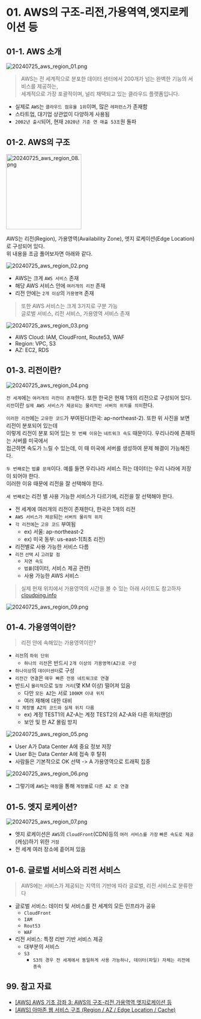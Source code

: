 # 01. AWS의 구조-리전,가용역역,엣지로케이션 등

## 01-1. AWS 소개

![20240725_aws_region_01.png](./img/20240725_aws_region_01.png)

> AWS는 전 세계적으로 분포한 데이터 센터에서 200개가 넘는 완벽한 기능의 서비스를 제공하는,  
> 세계적으로 가장 포괄적이며, 널리 채택되고 있는 클라우드 플랫폼입니다.

- 실제로 `AWS`는 `클라우드 점유율 1위`이며, 많은 `레퍼런스`가 존재함
- 스타트업, 대기업 상관없이 다양하게 사용됨
- `2002년 출시`되어, 현재 `2020년 기준 연 매출 53조`원 돌파

## 01-2. AWS의 구조

<img alt="20240725_aws_region_08.png" src="./img/20240725_aws_region_08.png" weight="200px" height="200px">

AWS는 리전(Region), 가용영역(Availability Zone), 엣지 로케이션(Edge Location)로 구성되어 있다.  
위 내용을 조금 풀어보자면 아래와 같다.

![20240725_aws_region_02.png](./img/20240725_aws_region_02.png)

- AWS는 크게 `AWS 서비스` 존재
- 해당 AWS 서비스 안에 `여러개의 리전` 존재
- 리전 안에는 `2개 이상`의 `가용영역` 존재

> 또한 AWS 서비스는 크게 3가지로 구분 가능  
> 글로벌 서비스, 리전 서비스, 가용영역 서비스 존재

![20240725_aws_region_03.png](./img/20240725_aws_region_03.png)

- AWS Cloud: IAM, CloudFront, Route53, WAF
- Region: VPC, S3
- AZ: EC2, RDS

## 01-3. 리전이란?

![20240725_aws_region_04.png](./img/20240725_aws_region_04.png)

`전 세계`에는 `여러개의 리전이 존재`한다. 또한 한국은 현재 1개의 리전으로 구성되어 있다.  
`리전`이란 `실제 AWS 서비스가 제공되는 물리적인 서버의 위치를 의미`한다.

`이러한 리전`에는 `고유한 코드`가 부여된다(한국: ap-northeast-2). 또한 위 사진을 보면 리전이 분포되어 있는데  
이렇게 리전이 분포 되어 있는 `첫 번째 이유`는 `네트워크 속도` 때문이다. 우리나라에 존재하는 서버를 미국에서  
접근하면 속도가 느릴 수 있는데, 이 때 미국에 서버를 생성하여 문제 해결이 가능해진다.

`두 번째로`는 `법률 문제`이다. 예를 들면 우리나라 서비스 하는 데이터는 우리 나라에 저장이 되어야 한다.  
이러한 이유 때문에 리전을 잘 선택해야 한다.

`세 번째로`는 리전 별 사용 가능한 서비스가 다르기에, 리전을 잘 선택해야 한다.

- 전 세계에 여러개의 리전이 존재한다, 한국은 1개의 리전
- `AWS 서비스가 제공`되는 `서버의 물리적 위치`
- `각 리전에`는 `고유 코드` 부여됨
  - ex) 서울: ap-northeast-2
  - ex) 미국 동부: us-east-1(최초 리전)
- 리전별로 사용 가능한 서비스 다름
- `리전` `선택` 시 `고려할 점`
  - `지연 속도`
  - `법률`(데이터, 서비스 제공 관련)
  - 사용 가능한 AWS 서비스

> 실제 현재 위치에서 가용영역의 시간을 볼 수 있는 아래 사이트도 참고하자  
> [cloudping.info](https://cloudping.info)

![20240725_aws_region_09.png](./img/20240725_aws_region_09.png)

## 01-4. 가용영역이란?

> 리전 안에 속해있는 가용영역이란?

- `리전`의 `하위 단위`
  - `하나의 리전`은 반드시 `2개 이상의 가용영역(AZ)로 구성`
- `하나이상`의 `데이터센터`로 구성
- `리전간 연결`은 `매우 빠른 전용 네트워크로 연결`
- 반드시 `물리적`으로 `일정 거리`(몇 KM 이상) 떨어져 있음
  - 다만 `모든 AZ`는 서로 `100KM 이내 위치`
  - 여러 재해에 대한 대비
- `각 계정별 AZ의 코드와 실제 위치 다름`
  - ex) 계정 TEST1의 AZ-A는 계정 TEST2의 AZ-A와 다른 위치(랜덤)
  - 보안 및 한 AZ 몰림 방지

![20240725_aws_region_05.png](./img/20240725_aws_region_05.png)

- User A가 Data Center A에 중요 정보 저장
- User B는 Data Center A에 접속 후 탈취
- 사람들은 기본적으로 OK 선택 -> A 가용영역으로 트래픽 집중

![20240725_aws_region_06.png](./img/20240725_aws_region_06.png)

- 그렇기에 `AWS`는 `매핑`을 통해 `계정별`로 `다른 AZ 로 연결`

## 01-5. 엣지 로케이션?

![20240725_aws_region_07.png](./img/20240725_aws_region_07.png)

- 엣지 로케이션은 `AWS`의 `CloudFront`(CDN)등의 `여러 서비스를 가장` `빠른 속도로 제공`(캐싱)하기 위한 `거점`
- 전 세계 여러 장소에 흩어져 있음

## 01-6. 글로벌 서비스와 리전 서비스

> AWS에는 서비스가 제공되는 지역의 기반에 따라 글로벌, 리전 서비스로 분류한다

- 글로벌 서비스: 데이터 및 서비스를 전 세계의 모든 인프라가 공유
  - `CloudFront`
  - `IAM`
  - `Rout53`
  - `WAF`
- 리전 서비스: 특정 리반 기반 서비스 제공
  - 대부분의 서비스
  - `S3`
    - `S3의 경우 전 세계에서 동일하게 사용 가능하나, 데이터(파일) 자체는 리전에 종속`

## 99. 참고 자료

- [[AWS] AWS 기초 강좌 3: AWS의 구조-리전,가용역역,엣지로케이션 등](https://www.youtube.com/watch?v=tvwDDM-Y-qE&list=PLfth0bK2MgIan-SzGpHIbfnCnjj583K2m&index=4)
- [[AWS] 아마존 웹 서비스 구조 (Region / AZ / Edge Location / Cache)](https://inpa.tistory.com/entry/AWS-%F0%9F%93%9A-%EC%95%84%EB%A7%88%EC%A1%B4-%EC%9B%B9-%EC%84%9C%EB%B9%84%EC%8A%A4-%EA%B5%AC%EC%A1%B0-Region-AZ-Edge-Location-Cache-%EC%99%84%EB%B2%BD-%EC%A0%95%EB%A6%AC)